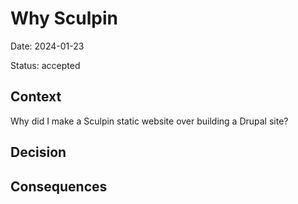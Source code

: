 # Why Sculpin

Date: 2024-01-23

Status: accepted

## Context

Why did I make a Sculpin static website over building a Drupal site?

## Decision

## Consequences
